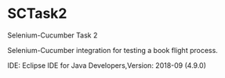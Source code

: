 # SCTask2

Selenium-Cucumber Task 2

Selenium-Cucumber integration for testing a book flight process.

IDE: Eclipse IDE for Java Developers,Version: 2018-09 (4.9.0)

